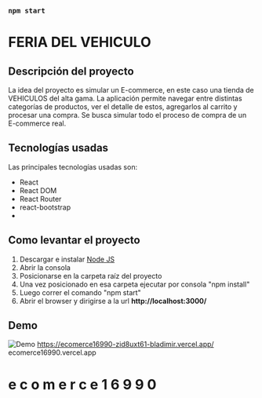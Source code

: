 
### `npm start`

# FERIA DEL VEHICULO

## Descripción del proyecto

La idea del proyecto es simular un E-commerce, en este caso una tienda de VEHICULOS del alta gama.
La aplicación permite navegar entre distintas categorías de productos, ver el detalle de estos, agregarlos al carrito y procesar una compra.
Se busca simular todo el proceso de compra de un E-commerce real.

## Tecnologías usadas

Las principales tecnologías usadas son:

  - React
  - React DOM
  - React Router
  - react-bootstrap
  -  

## Como levantar el proyecto

1. Descargar e instalar [Node JS](https://nodejs.org/en/) 
2. Abrir la consola
3. Posicionarse en la carpeta raíz del proyecto
4. Una vez posicionado en esa carpeta ejecutar por consola "npm install"
5. Luego correr el comando "npm start"
6. Abrir el browser y dirigirse a la url **http://localhost:3000/**

## Demo

![Demo](https://ecomerce16990-zid8uxt61-bladimir.vercel.app/)
https://ecomerce16990-zid8uxt61-bladimir.vercel.app/
ecomerce16990.vercel.app

#   e c o m e r c e 1 6 9 9 0  
 